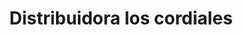 ---
title: "Distribuidora los cordiales"
url: /puerto-la-cruz/distribuidora-los-cordiales/
shop: Spirituosen
---